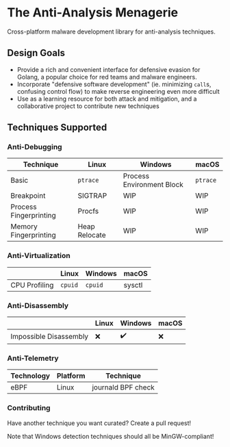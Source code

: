 # The Anti-Analysis Menagerie

Cross-platform malware development library for anti-analysis techniques.

## Design Goals

* Provide a rich and convenient interface for defensive evasion for Golang, a popular choice for red teams and malware engineers.
* Incorporate "defensive software development" (ie. minimizing `call`s, confusing control flow) to make reverse engineering even more difficult
* Use as a learning resource for both attack and mitigation, and a collaborative project to contribute new techniques

## Techniques Supported

### Anti-Debugging

| Technique              | Linux         | Windows                   | macOS    |
|------------------------|---------------|---------------------------|----------|
| Basic                  | `ptrace`      | Process Environment Block | `ptrace` |
| Breakpoint             | SIGTRAP       | WIP                       | WIP      |
| Process Fingerprinting | Procfs        | WIP                       | WIP      |
| Memory Fingerprinting  | Heap Relocate | WIP                       | WIP      |

### Anti-Virtualization

|               | Linux   | Windows | macOS   |
|---------------|---------|---------|---------|
| CPU Profiling | `cpuid` | `cpuid` | sysctl  |


### Anti-Disassembly

|                        | Linux | Windows | macOS |
|------------------------|-------|---------|-------|
| Impossible Disassembly | ❌     | ✔️      | ❌    |


### Anti-Telemetry

| Technology             | Platform      | Technique           |
|------------------------|---------------|---------------------|
| eBPF                   | Linux         | journald BPF check  | 

### Contributing

Have another technique you want curated? Create a pull request!

Note that Windows detection techniques should all be MinGW-compliant!
